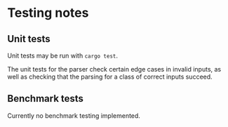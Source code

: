 # Testing notes


## Unit tests

Unit tests may be run with `cargo test`.


The unit tests for the parser check certain edge cases in invalid inputs, as
well as checking that the parsing for a class of correct inputs succeed.

## Benchmark tests

Currently no benchmark testing implemented. 
